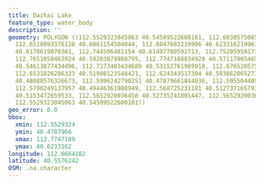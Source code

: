 ```yaml
---
title: Daihai Lake
feature_type: water_body
description: ''
geometry: POLYGON ((112.5529323845063 40.54509522608181, 112.6030575065693 40.56961431153768,
  112.6518093376128 40.6061154504044, 112.6847683219906 40.62331621996191, 112.7273403434689
  40.6170619070301, 112.744506481154 40.61497700592713, 112.7520595817387 40.59151738553797,
  112.7651058463924 40.59203879988795, 112.7747188834928 40.57117905465655, 112.7548061637777
  40.54613877434496, 112.7273403434689 40.53152761909918, 112.6765285758916 40.51900123548421,
  112.6531826286323 40.51900123548421, 112.624343517304 40.50386206527146, 112.624343517304
  40.48088576326673, 112.5996242790251 40.47879661844036, 112.5955044059846 40.49968514098664,
  112.5790249137957 40.49446361988949, 112.568725231181 40.5127371657932, 112.5790249137957
  40.5153472659533, 112.5652920036458 40.52735241801447, 112.5652920036458 40.54039905768917,
  112.5529323845063 40.54509522608181))
geo_error: 0.0
bbox:
  xmin: 112.5529324
  ymin: 40.4787966
  xmax: 112.7747189
  ymax: 40.6233162
longitude: 112.6664182
latitude: 40.5576242
OSM: .na.character
---
```

